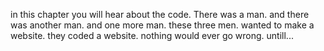 in this chapter you will hear about the code.
There was a man.
and there was another man. 
and one more man.
these three men.
wanted to make a website. 
they coded a website.
nothing would ever go wrong. 
untill...
